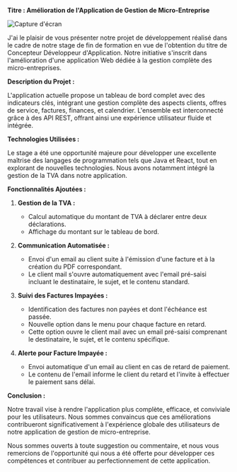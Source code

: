 

**Titre : Amélioration de l'Application de Gestion de Micro-Entreprise**



![Capture d'écran](Capture%20d’écran%202024-01-12%20à%2015.47.40.png)







J'ai  le plaisir de vous présenter notre projet de développement réalisé dans le cadre de notre stage de fin de formation en vue de l'obtention du titre de Concepteur Développeur d'Application. Notre initiative s'inscrit dans l'amélioration d'une application Web dédiée à la gestion complète des micro-entreprises. 

**Description du Projet :**

L'application actuelle propose un tableau de bord complet avec des indicateurs clés, intégrant une gestion complète des aspects clients, offres de service, factures, finances, et calendrier. L'ensemble est interconnecté grâce à des API REST, offrant ainsi une expérience utilisateur fluide et intégrée.

**Technologies Utilisées :**

Le stage a été une opportunité majeure pour développer une excellente maîtrise des langages de programmation tels que Java et React, tout en explorant de nouvelles technologies. Nous avons notamment intégré la gestion de la TVA dans notre application.

**Fonctionnalités Ajoutées :**

1. **Gestion de la TVA :**
   - Calcul automatique du montant de TVA à déclarer entre deux déclarations.
   - Affichage du montant sur le tableau de bord.

2. **Communication Automatisée :**
   - Envoi d'un email au client suite à l'émission d'une facture et à la création du PDF correspondant.
   - Le client mail s'ouvre automatiquement avec l'email pré-saisi incluant le destinataire, le sujet, et le contenu standard.

3. **Suivi des Factures Impayées :**
   - Identification des factures non payées et dont l'échéance est passée.
   - Nouvelle option dans le menu pour chaque facture en retard.
   - Cette option ouvre le client mail avec un email pré-saisi comprenant le destinataire, le sujet, et le contenu spécifique.

4. **Alerte pour Facture Impayée :**
   - Envoi automatique d'un email au client en cas de retard de paiement.
   - Le contenu de l'email informe le client du retard et l'invite à effectuer le paiement sans délai.

**Conclusion :**

Notre travail vise à rendre l'application plus complète, efficace, et conviviale pour les utilisateurs. Nous sommes convaincus que ces améliorations contribueront significativement à l'expérience globale des utilisateurs de notre application de gestion de micro-entreprise.

Nous sommes ouverts à toute suggestion ou commentaire, et nous vous remercions de l'opportunité qui nous a été offerte pour développer ces compétences et contribuer au perfectionnement de cette application.




